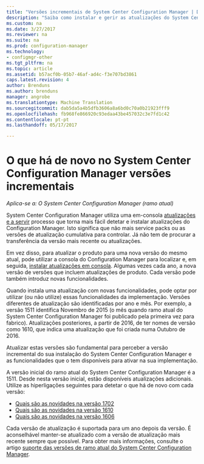 ```yaml
---
title: "Versões incrementais de System Center Configuration Manager | Documentos do Microsoft"
description: "Saiba como instalar e gerir as atualizações do System Center Configuration Manager."
ms.custom: na
ms.date: 3/27/2017
ms.reviewer: na
ms.suite: na
ms.prod: configuration-manager
ms.technology:
- configmgr-other
ms.tgt_pltfrm: na
ms.topic: article
ms.assetid: b57acf0b-05b7-46af-ad4c-f3e707bd3861
caps.latest.revision: 4
author: Brenduns
ms.author: brenduns
manager: angrobe
ms.translationtype: Machine Translation
ms.sourcegitcommit: dab5da5a4b5dfb3606a8a6bd0c70a0b21923fff9
ms.openlocfilehash: fb968fe866920c93edaa43be457032c3e7fd1c42
ms.contentlocale: pt-pt
ms.lasthandoff: 05/17/2017

---
```

# <a name="whats-new-in-system-center-configuration-manager-incremental-versions"></a>O que há de novo no System Center Configuration Manager versões incrementais

*Aplica-se a: O System Center Configuration Manager (ramo atual)*




 System Center Configuration Manager utiliza uma em-consola [atualizações e a servir](/sccm/core/servers/manage/updates) processo que torna mais fácil detetar e instalar atualizações do Configuration Manager. Isto significa que não mais service packs ou as versões de atualização cumulativa para controlar. Já não tem de procurar a transferência da versão mais recente ou atualizações.

 Em vez disso, para atualizar o produto para uma nova versão do mesmo atual, pode utilizar a consola do Configuration Manager para localizar e, em seguida, [instalar atualizações em consola](../../../core/servers/manage/install-in-console-updates.md). Algumas vezes cada ano, a nova versão de versões que incluem atualizações de produto. Cada versão pode também introduz novas funcionalidades.  

 Quando instala uma atualização com novas funcionalidades, pode optar por utilizar (ou não utilize) essas funcionalidades da implementação. Versões diferentes de atualização são identificadas por ano e mês. Por exemplo, a versão 1511 identifica Novembro de 2015 (o mês quando ramo atual do System Center Configuration Manager foi publicado pela primeira vez para fabrico). Atualizações posteriores, a partir de 2016, de ter nomes de versão como 1610, que indica uma atualização que foi criada numa Outubro de 2016.

 Atualizar estas versões são fundamental para perceber a versão incremental do sua instalação do System Center Configuration Manager e as funcionalidades que o tem disponíveis para ativar na sua implementação.

 A versão inicial do ramo atual do System Center Configuration Manager é a 1511. Desde nesta versão inicial, estão disponíveis atualizações adicionais. Utilize as hiperligações seguintes para detetar o que há de novo com cada versão:
  - [Quais são as novidades na versão 1702](../../../core/plan-design/changes/whats-new-in-version-1702.md)
  - [Quais são as novidades na versão 1610](../../../core/plan-design/changes/whats-new-in-version-1610.md)
  - [Quais são as novidades na versão 1606](../../../core/plan-design/changes/whats-new-in-version-1606.md)  

<!-- 
  - [What's new in version 1602](../../../core/plan-design/changes/whats-new-in-version-1602.md)
-->

 Cada versão de atualização é suportada para um ano depois da versão. É aconselhável manter-se atualizado com a versão de atualização mais recente sempre que possível. Para obter mais informações, consulte o artigo [suporte das versões de ramo atual do System Center Configuration Manager](../../../core/servers/manage/current-branch-versions-supported.md).  

